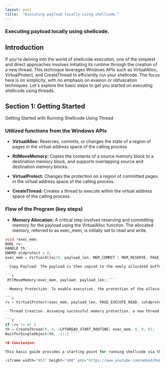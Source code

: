 ```yaml
---
layout: post
title:  "Executing payload locally using shellcode."
---
```


### Executing payload locally using shellcode.

## Introduction

If you're delving into the world of shellcode execution, one of the simplest and direct approaches involves initiating its runtime through the creation of a new thread. This technique leverages Windows APIs such as VirtualAlloc, VirtualProtect, and CreateThread to efficiently run your shellcode. The focus here is on simplicity, with no emphasis on evasion or obfuscation techniques. Let's explore the basic steps to get you started on executing shellcode using threads.

## Section 1: Getting Started

Getting Started with Running Shellcode Using Thread

### Utilized functions from the Windows APIs
- **VirtualAlloc:** Reserves, commits, or changes the state of a region of pages in the virtual address space of the calling process

- **RtlMoveMemory:** Copies the contents of a source memory block to a destination memory block, and supports overlapping source and destination memory blocks.

- **VirtualProtect:** Changes the protection on a region of committed pages in the virtual address space of the calling process.

- **CreateThread:** Creates a thread to execute within the virtual address space of the calling process.

### Flow of the Program (key steps)

- **Memory Allocation:** A critical step involves reserving and committing memory for the payload using the VirtualAlloc function. The allocated memory, referred to as exec_mem, is initially set to read and write.

```c
void *exec_mem;
BOOL rv;
HANDLE th;
DWORD oldprotect = 0;
exec_mem = VirtualAlloc(0, payload_len, MEM_COMMIT | MEM_RESERVE, PAGE_READWRITE);```

- Copy Payload: The payload is then copied to the newly allocated buffer using the RtlMoveMemory function. This sets the stage for the actual execution.

```c
 RtlMoveMemory(exec_mem, payload, payload_len);```

- Memory Protection: To enable execution, the protection of the allocated memory is adjusted using VirtualProtect. The memory is now set to be executable and readable, paving the way for the payload's execution.

```c
rv = VirtualProtect(exec_mem, payload_len, PAGE_EXECUTE_READ, &oldprotect);```

- Thread Creation: Assuming successful memory protection, a new thread (th) is spawned using CreateThread. The thread is tasked with executing the code residing at the address pointed to by exec_mem. To maintain control flow and observe the execution, the program waits for the created thread to finish using WaitForSingleObject.

```c
if (rv != 0) {
th = CreateThread(0, 0, (LPTHREAD_START_ROUTINE) exec_mem, 0, 0, 0);
WaitForSingleObject(th, -1);} ```

## Conclusion:

This basic guide provides a starting point for running shellcode via the creation of a new thread. Remember, this method is straightforward and lacks advanced evasion or obfuscation techniques.

<iframe width="853" height="480" src="https://www.youtube.com/embed/RuDwyIZdduc" title="Process Injection 0 - Executing payload locally using shellcode." frameborder="0" allow="accelerometer; autoplay; clipboard-write; encrypted-media; gyroscope; picture-in-picture; web-share" allowfullscreen></iframe>



